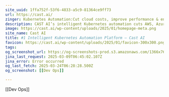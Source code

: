 ```yaml
---
site_uuid: 1ffa752f-53f6-4833-a5c9-81364ce9ff73
url: https://cast.ai/
zinger: Kubernetes Automation:Cut cloud costs, improve performance & enhance security
description: CAST AI’s intelligent Kubernetes automation cuts AWS, Azure, and GCP cloud costs, improves application performance, and boosts DevOps productivity.
image: https://cast.ai/wp-content/uploads/2025/01/homepage-meta.png
site_name: Cast AI
title: #1 Intelligent Kubernetes Automation Platform – Cast AI
favicon: https://cast.ai/wp-content/uploads/2025/01/favicon-300x300.png
tags: 
og_screenshot_url: https://og-screenshots-prod.s3.amazonaws.com/1366x768/80/false/a7449c875f712ddbcea9b3062ec7627f011833f162e752f68c3d59a09a8baac1.jpeg
jina_last_request: 2025-03-09T06:45:02.107Z
jina_error: Error occurred
og_last_fetch: 2025-03-24T06:28:28.500Z
og_screenshot: [[Dev Ops]]

---
```

[[Dev Ops]]
